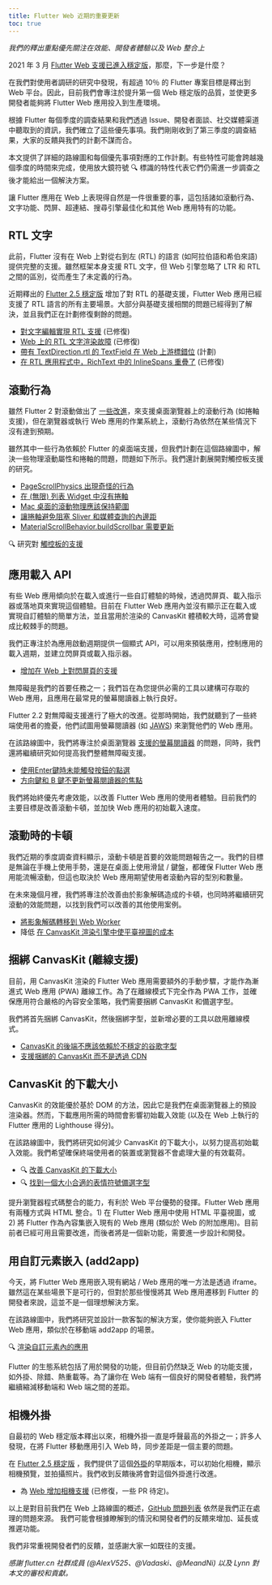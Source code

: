 ```yaml
---
title: Flutter Web 近期的重要更新
toc: true
---
```


_我們的釋出重點優先關注在效能、開發者體驗以及 Web 整合上_

2021 年 3 月 [Flutter Web 支援已進入穩定版]({{site.url}}/posts/flutter-web-support-hits-the-stable-milestone)，那麼，下一步是什麼？

在我們對使用者調研的研究中發現，有超過 10％ 的 Flutter 專案目標是釋出到 Web 平台。因此，目前我們會專注於提升第一個 Web 穩定版的品質，並使更多開發者能夠將 Flutter Web 應用投入到生產環境。

根據 Flutter 每個季度的調查結果和我們透過 Issue、開發者面談、社交媒體渠道中聽取到的資訊，我們確立了這些優先事項。我們剛剛收到了第三季度的調查結果，大家的反饋與我們的計劃不謀而合。

本文提供了詳細的路線圖和每個優先事項對應的工作計劃。有些特性可能會跨越幾個季度的時間來完成，使用放大鏡符號 🔍 標識的特性代表它們仍需進一步調查之後才能給出一個解決方案。

讓 Flutter 應用在 Web 上表現得自然是一件很重要的事，這包括諸如滾動行為、文字功能、閃屏、超連結、搜尋引擎最佳化和其他 Web 應用特有的功能。

## RTL 文字

此前，Flutter 沒有在 Web 上對從右到左 (RTL) 的語言 (如阿拉伯語和希伯來語) 提供完整的支援。雖然框架本身支援 RTL 文字，但 Web 引擎忽略了 LTR 和 RTL 之間的區別，從而產生了未定義的行為。

近期釋出的 [Flutter 2.5 穩定版]({{site.url}}/posts/whats-new-in-flutter-2-5) 增加了對 RTL 的基礎支援，Flutter Web 應用已經支援了 RTL 語言的所有主要場景。大部分與基礎支援相關的問題已經得到了解決，並且我們正在計劃修復剩餘的問題。

- [對文字編輯實現 RTL 支援](https://github.com/flutter/flutter/issues/32239) (已修復)
- [Web 上的 RTL 文字渲染故障](https://github.com/flutter/flutter/issues/69396) (已修復)
- [帶有 TextDirection.rtl 的 TextField 在 Web 上游標錯位](https://github.com/flutter/flutter/issues/78550) (計劃)
- [在 RTL 應用程式中，RichText 中的 InlineSpans 重疊了](https://github.com/flutter/flutter/issues/82136) (已修復)

## 滾動行為

雖然 Flutter 2 對滾動做出了 [一些改進](https://github.com/flutter/flutter/pulls?q=is%3Apr+is%3Aclosed+is%3Amerged+label%3A%22f%3A+scrolling%22)，來支援桌面瀏覽器上的滾動行為 (如捲軸支援)，但在瀏覽器或執行 Web 應用的作業系統上，滾動行為依然在某些情況下沒有達到預期。

雖然其中一些行為依賴於 Flutter 的桌面端支援，但我們計劃在這個路線圖中，解決一些物理滾動屬性和捲軸的問題，問題如下所示。我們還計劃展開對觸控板支援的研究。

- [PageScrollPhysics 出現奇怪的行為](https://github.com/flutter/flutter/issues/35687)
- [在 (無限) 列表 Widget 中沒有捲軸](https://github.com/flutter/flutter/issues/41434)
- [Mac 桌面的滾動物理應該保持範圍](https://github.com/flutter/flutter/issues/85579)
- [讓捲軸避免阻塞 Sliver 和媒體查詢的內邊距](https://github.com/flutter/flutter/issues/13253)
- [MaterialScrollBehavior.buildScrollbar 需要更新](https://github.com/flutter/flutter/issues/87739)

🔍 研究對 [觸控板的支援](https://github.com/flutter/flutter/issues/23604)

## 應用載入 API

有些 Web 應用傾向於在載入或進行一些自訂體驗的時候，透過閃屏頁、載入指示器或落地頁來實現這個體驗。目前在 Flutter Web 應用內並沒有顯示正在載入或實現自訂體驗的簡單方法，並且當用於渲染的 CanvasKit 體積較大時，這將會變成比較棘手的問題。

我們正專注於為應用啟動週期提供一個顯式 API，可以用來預裝應用，控制應用的載入週期，並建立閃屏頁或載入指示器。

- [增加在 Web 上對閃屏頁的支援](https://github.com/flutter/flutter/issues/48468)

無障礙是我們的首要任務之一；我們旨在為您提供必需的工具以建構可存取的 Web 應用，且應用在最常見的螢幕閱讀器上執行良好。

Flutter 2.2 對無障礙支援進行了極大的改進。從那時開始，我們就聽到了一些終端使用者的擔憂，他們試圖用螢幕閱讀器 (如 [JAWS](https://www.freedomscientific.com/products/software/jaws/)) 來瀏覽他們的 Web 應用。

在該路線圖中，我們將專注於桌面瀏覽器 [支援的螢幕閱讀器](https://flutter.tw/development/accessibility-and-localization/accessibility#screen-readers) 的問題，同時，我們還將繼續研究如何提高我們整體無障礙支援。

- [使用Enter鍵時未能觸發按鈕的點選](https://github.com/flutter/flutter/issues/83812)
- [方向鍵和 B 鍵不更新螢幕閱讀器的焦點](https://github.com/flutter/flutter/issues/83809)

我們將始終優先考慮效能，以改善 Flutter Web 應用的使用者體驗。目前我們的主要目標是改善滾動卡頓，並加快 Web 應用的初始載入速度。

## 滾動時的卡頓

我們近期的季度調查資料顯示，滾動卡頓是首要的效能問題報告之一。我們的目標是無論在手機上使用手勢，還是在桌面上使用滑鼠 / 鍵盤，都確保 Flutter Web 應用能流暢滾動，但這也取決於 Web 應用期望使用者滾動內容的型別和數量。

在未來幾個月裡，我們將專注於改善由於影象解碼造成的卡頓，也同時將繼續研究滾動的效能問題，以找到我們可以改善的其他使用案例。

- [將影象解碼轉移到 Web Worker](https://github.com/flutter/flutter/issues/63397)
- 降低 [在 CanvasKit 渲染引擎中使平臺視圖的成本](https://github.com/flutter/flutter/issues/71884)

## 捆綁 CanvasKit (離線支援)

目前，用 CanvasKit 渲染的 Flutter Web 應用需要額外的手動步驟，才能作為漸進式 Web 應用 (PWA) 離線工作。為了在離線模式下完全作為 PWA 工作，並確保應用符合嚴格的內容安全策略，我們需要捆綁 CanvasKit 和備選字型。

我們將首先捆綁 CanvasKit，然後捆綁字型，並新增必要的工具以啟用離線模式。

- [CanvasKit 的後端不應該依賴於不穩定的谷歌字型](https://github.com/flutter/flutter/issues/85793)
- [支援捆綁的 CanvasKit 而不是透過 CDN](https://github.com/flutter/flutter/issues/70101)

## CanvasKit 的下載大小

CanvasKit 的效能優於基於 DOM 的方法，因此它是我們在桌面瀏覽器上的預設渲染器。然而，下載應用所需的時間會影響初始載入效能 (以及在 Web 上執行的 Flutter 應用的 Lighthouse 得分)。

在該路線圖中，我們將研究如何減少 CanvasKit 的下載大小，以努力提高初始載入效能。我們希望確保終端使用者的裝置或瀏覽器不會處理大量的有效載荷。

- 🔍 [改善 CanvasKit 的下載大小](https://github.com/flutter/flutter/issues/89616)
- 🔍 [找到一個大小合適的表情符號備選字型](https://github.com/flutter/flutter/issues/76248)

提升瀏覽器程式碼整合的能力，有利於 Web 平台優勢的發揮。Flutter Web 應用有兩種方式與 HTML 整合。1) 在 Flutter Web 應用中使用 HTML 平臺視圖，或 2) 將 Flutter 作為內容集嵌入現有的 Web 應用 (類似於 Web 的附加應用)。目前前者已經可用且需要改進，而後者將是一個新功能，需要進一步設計和開發。

## 用自訂元素嵌入 (add2app)

今天，將 Flutter Web 應用嵌入現有網站 / Web 應用的唯一方法是透過 iframe。雖然這在某些場景下是可行的，但對於那些慢慢將其 Web 應用遷移到 Flutter 的開發者來說，這並不是一個理想解決方案。

在該路線圖中，我們將研究並設計一款客製的解決方案，使你能夠嵌入 Flutter Web 應用，類似於在移動端 add2app 的場景。

🔍 [渲染自訂元素內的應用](https://github.com/flutter/flutter/issues/32329)

Flutter 的生態系統包括了用於開發的功能，但目前仍然缺乏 Web 的功能支援，如外掛、除錯、熱重載等。為了讓你在 Web 端有一個良好的開發者體驗，我們將繼續縮減移動端和 Web 端之間的差距。

## 相機外掛

自最初的 Web 穩定版本釋出以來，相機外掛一直是呼聲最高的外掛之一；許多人發現，在將 Flutter 移動應用引入 Web 時，同步差距是一個主要的問題。

在 [Flutter 2.5 穩定版]({{site.url}}/posts/whats-new-in-flutter-2-5) ，我們提供了這個[外掛](https://pub.dev/packages/camera_web)的早期版本，可以初始化相機，顯示相機預覽，並拍攝照片。我們收到反饋後將會對這個外掛進行改進。

- 為 [Web 增加相機支援](https://github.com/flutter/flutter/issues/45297) (已修復，一些 PR 待定)。

以上是對目前我們在 Web 上路線圖的概述，[GitHub 問題列表](https://github.com/flutter/flutter/issues?q=is%3Aopen+is%3Aissue+label%3Aplatform-web+) 依然是我們正在處理的問題來源。
我們可能會根據瞭解到的情況和開發者們的反饋來增加、延長或推遲功能。

我們非常重視開發者們的反饋，並感謝大家一如既往的支援。

_感謝 flutter.cn 社群成員 (@AlexV525、@Vadaski、@MeandNi) 以及 Lynn 對本文的審校和貢獻。_
